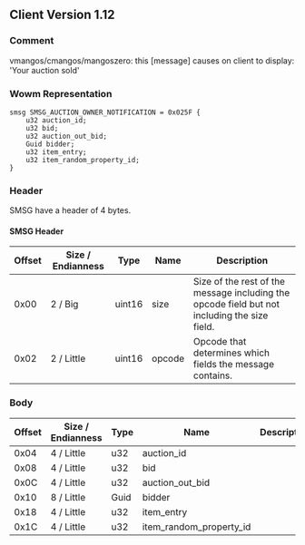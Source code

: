 ## Client Version 1.12

### Comment

vmangos/cmangos/mangoszero: this [message] causes on client to display: 'Your auction sold'

### Wowm Representation
```rust,ignore
smsg SMSG_AUCTION_OWNER_NOTIFICATION = 0x025F {
    u32 auction_id;
    u32 bid;
    u32 auction_out_bid;
    Guid bidder;
    u32 item_entry;
    u32 item_random_property_id;
}
```
### Header
SMSG have a header of 4 bytes.

#### SMSG Header
| Offset | Size / Endianness | Type   | Name   | Description |
| ------ | ----------------- | ------ | ------ | ----------- |
| 0x00   | 2 / Big           | uint16 | size   | Size of the rest of the message including the opcode field but not including the size field.|
| 0x02   | 2 / Little        | uint16 | opcode | Opcode that determines which fields the message contains.|
### Body
| Offset | Size / Endianness | Type | Name | Description |
| ------ | ----------------- | ---- | ---- | ----------- |
| 0x04 | 4 / Little | u32 | auction_id |  |
| 0x08 | 4 / Little | u32 | bid |  |
| 0x0C | 4 / Little | u32 | auction_out_bid |  |
| 0x10 | 8 / Little | Guid | bidder |  |
| 0x18 | 4 / Little | u32 | item_entry |  |
| 0x1C | 4 / Little | u32 | item_random_property_id |  |
